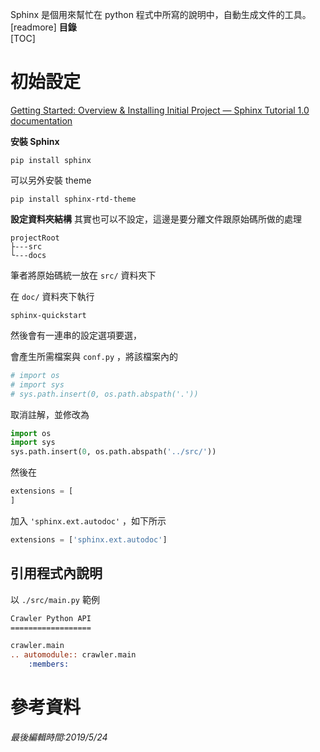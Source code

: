 Sphinx 是個用來幫忙在 python 程式中所寫的說明中，自動生成文件的工具。
[readmore]
**目錄**  
[TOC]
# 初始設定
[Getting Started: Overview & Installing Initial Project — Sphinx Tutorial 1.0 documentation](https://sphinx-tutorial.readthedocs.io/start/)

**安裝 Sphinx**
```shell
pip install sphinx
```

可以另外安裝 theme
```shell
pip install sphinx-rtd-theme
```

**設定資料夾結構**
其實也可以不設定，這邊是要分離文件跟原始碼所做的處理
```
projectRoot
├---src
└---docs
```
筆者將原始碼統一放在 `src/` 資料夾下

在 `doc/` 資料夾下執行
```shell
sphinx-quickstart
```
然後會有一連串的設定選項要選，

會產生所需檔案與 `conf.py` ，將該檔案內的
```python
# import os
# import sys
# sys.path.insert(0, os.path.abspath('.'))
```
取消註解，並修改為
```python
import os
import sys
sys.path.insert(0, os.path.abspath('../src/'))
```
然後在
```python
extensions = [
]
```
加入 `'sphinx.ext.autodoc'` ，如下所示
```python
extensions = ['sphinx.ext.autodoc']
```
## 引用程式內說明
以 `./src/main.py` 範例
```rst
Crawler Python API
==================

crawler.main
.. automodule:: crawler.main
	:members:
```

# 參考資料


*最後編輯時間:2019/5/24*

<!--tags:
-->
<!--stackedit_data:
eyJoaXN0b3J5IjpbLTM1MDQ0NDMxNSwtNjc5NDE2Nzk1LDE1OT
ExMjY5NTQsNzU4MDI4OTM1LC0xOTY3NTE2OTgsLTY4MzExNDM3
MiwxNTQxNjMyNTEyLC0yMTE4OTkzMzUxLC02ODA1OTk4MTQsLT
E4MjMwMzkwMTddfQ==
-->